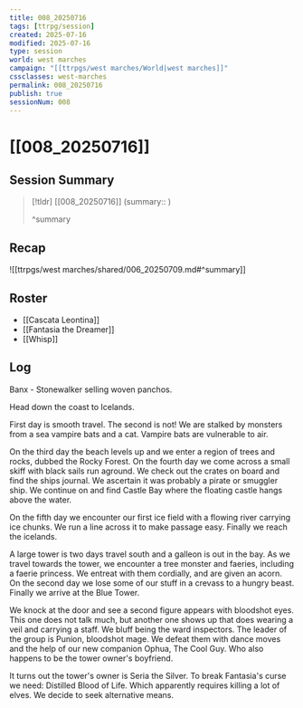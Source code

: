 ```yaml
---
title: 008_20250716
tags: [ttrpg/session]
created: 2025-07-16
modified: 2025-07-16
type: session
world: west marches
campaign: "[[ttrpgs/west marches/World|west marches]]"
cssclasses: west-marches
permalink: 008_20250716
publish: true
sessionNum: 008
---
```


# [[008_20250716]]

## Session Summary

> [!tldr] [[008_20250716]]
> (summary:: )
>
> ^summary

## Recap

![[ttrpgs/west marches/shared/006_20250709.md#^summary]]

## Roster

- [[Cascata Leontina]]
- [[Fantasia the Dreamer]]
- [[Whisp]]

## Log

Banx - Stonewalker selling woven panchos.

Head down the coast to Icelands.

First day is smooth travel. The second is not! We are stalked by monsters from a sea vampire bats and a cat. Vampire bats are vulnerable to air.

On the third day the beach levels up and we enter a region of trees and rocks, dubbed the Rocky Forest. On the fourth day we come across a small skiff with black sails run aground. We check out the crates on board and find the ships journal. We ascertain it was probably a pirate or smuggler ship. We continue on and find Castle Bay where the floating castle hangs above the water.

On the fifth day we encounter our first ice field with a flowing river carrying ice chunks. We run a line across it to make passage easy. Finally we reach the icelands.

A large tower is two days travel south and a galleon is out in the bay. As we travel towards the tower, we encounter a tree monster and faeries, including a faerie princess. We entreat with them cordially, and are given an acorn. On the second day we lose some of our stuff in a crevass to a hungry beast. Finally we arrive at the Blue Tower.

We knock at the door and see a second figure appears with bloodshot eyes. This one does not talk much, but another one shows up that does wearing a veil and carrying a staff. We bluff being the ward inspectors. The leader of the group is Punion, bloodshot mage. We defeat them with dance moves and the help of our new companion Ophua, The Cool Guy. Who also happens to be the tower owner's boyfriend.

It turns out the tower's owner is Seria the Silver. To break Fantasia's curse we need: Distilled Blood of Life. Which apparently requires killing a lot of elves. We decide to seek alternative means. 
